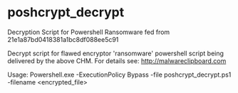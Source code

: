 # poshcrypt_decrypt
Decryption Script for Powershell Ransomware fed from 21e1a87bd0418381a1bc8df088ee5c91

Decrypt script for flawed encryptor 'ransomware' powershell script being delivered by the above CHM. For details see: http://malwareclipboard.com

Usage: Powershell.exe -ExecutionPolicy Bypass -file poshcrypt_decrypt.ps1 -filename \<encrypted_file\>
